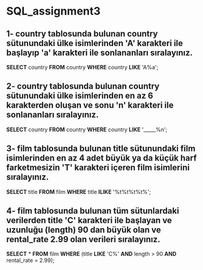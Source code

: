 # SQL_assignment3
## 1- country tablosunda bulunan country sütunundaki ülke isimlerinden 'A' karakteri ile başlayıp 'a' karakteri ile sonlananları sıralayınız.
**SELECT** country **FROM** country **WHERE** country **LIKE** 'A%a';

## 2- country tablosunda bulunan country sütunundaki ülke isimlerinden en az 6 karakterden oluşan ve sonu 'n' karakteri ile sonlananları sıralayınız.
**SELECT** country **FROM** country **WHERE** country **LIKE** '_____%n';

## 3- film tablosunda bulunan title sütunundaki film isimlerinden en az 4 adet büyük ya da küçük harf farketmesizin 'T' karakteri içeren film isimlerini sıralayınız.
**SELECT** title **FROM** film **WHERE** title **ILIKE** '%t%t%t%t%';

## 4- film tablosunda bulunan tüm sütunlardaki verilerden title 'C' karakteri ile başlayan ve uzunluğu (length) 90 dan büyük olan ve rental_rate 2.99 olan verileri sıralayınız.
**SELECT** * **FROM** film **WHERE** (title **LIKE** 'C%' **AND** length > 90 **AND** rental_rate = 2.99); 
